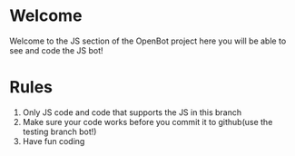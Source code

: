 # Welcome
Welcome to the JS section of the OpenBot project here you will be able to see and code the JS bot!

# Rules
1. Only JS code and code that supports the JS in this branch
2. Make sure your code works before you commit it to github(use the testing branch bot!)
3. Have fun coding
